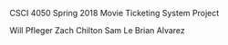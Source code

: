 CSCI 4050 Spring 2018
Movie Ticketing System Project

Will Pfleger
Zach Chilton
Sam Le 
Brian Alvarez 
